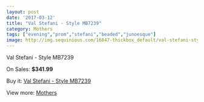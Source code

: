```yaml
---
layout: post
date: '2017-03-12'
title: "Val Stefani - Style MB7239"
category: Mothers
tags: ["evening","prom","stefani","beaded","junoesque"]
image: http://img.sequinious.com/16847-thickbox_default/val-stefani-style-mb7239.jpg
---
```

Val Stefani - Style MB7239

On Sales: **$341.99**
<a href="https://www.sequinious.com/mothers/7946-val-stefani-style-mb7239.html"><amp-img layout="responsive" width="600" height="600" src="//img.sequinious.com/16847-thickbox_default/val-stefani-style-mb7239.jpg" alt="Val Stefani - Style MB7239 0" /></a>

Buy it: [Val Stefani - Style MB7239](https://www.sequinious.com/mothers/7946-val-stefani-style-mb7239.html "Val Stefani - Style MB7239")

View more: [Mothers](https://www.sequinious.com/6-mothers "Mothers")